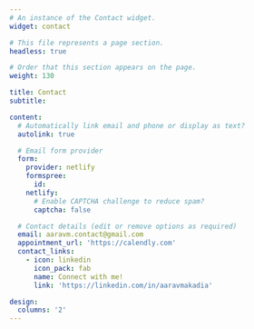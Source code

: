 ```yaml
---
# An instance of the Contact widget.
widget: contact

# This file represents a page section.
headless: true

# Order that this section appears on the page.
weight: 130

title: Contact
subtitle:

content:
  # Automatically link email and phone or display as text?
  autolink: true

  # Email form provider
  form:
    provider: netlify
    formspree:
      id:
    netlify:
      # Enable CAPTCHA challenge to reduce spam?
      captcha: false

  # Contact details (edit or remove options as required)
  email: aaravm.contact@gmail.com
  appointment_url: 'https://calendly.com'
  contact_links:
    - icon: linkedin
      icon_pack: fab
      name: Connect with me!
      link: 'https://linkedin.com/in/aaravmakadia'

design:
  columns: '2'
---
```

